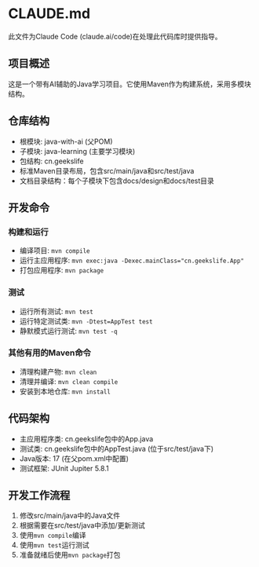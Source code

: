 # CLAUDE.md

此文件为Claude Code (claude.ai/code)在处理此代码库时提供指导。

## 项目概述
这是一个带有AI辅助的Java学习项目。它使用Maven作为构建系统，采用多模块结构。

## 仓库结构
- 根模块: java-with-ai (父POM)
- 子模块: java-learning (主要学习模块)
- 包结构: cn.geekslife
- 标准Maven目录布局，包含src/main/java和src/test/java
- 文档目录结构：每个子模块下包含docs/design和docs/test目录

## 开发命令

### 构建和运行
- 编译项目: `mvn compile`
- 运行主应用程序: `mvn exec:java -Dexec.mainClass="cn.geekslife.App"`
- 打包应用程序: `mvn package`

### 测试
- 运行所有测试: `mvn test`
- 运行特定测试类: `mvn -Dtest=AppTest test`
- 静默模式运行测试: `mvn test -q`

### 其他有用的Maven命令
- 清理构建产物: `mvn clean`
- 清理并编译: `mvn clean compile`
- 安装到本地仓库: `mvn install`

## 代码架构
- 主应用程序类: cn.geekslife包中的App.java
- 测试类: cn.geekslife包中的AppTest.java (位于src/test/java下)
- Java版本: 17 (在父pom.xml中配置)
- 测试框架: JUnit Jupiter 5.8.1

## 开发工作流程
1. 修改src/main/java中的Java文件
2. 根据需要在src/test/java中添加/更新测试
3. 使用`mvn compile`编译
4. 使用`mvn test`运行测试
5. 准备就绪后使用`mvn package`打包